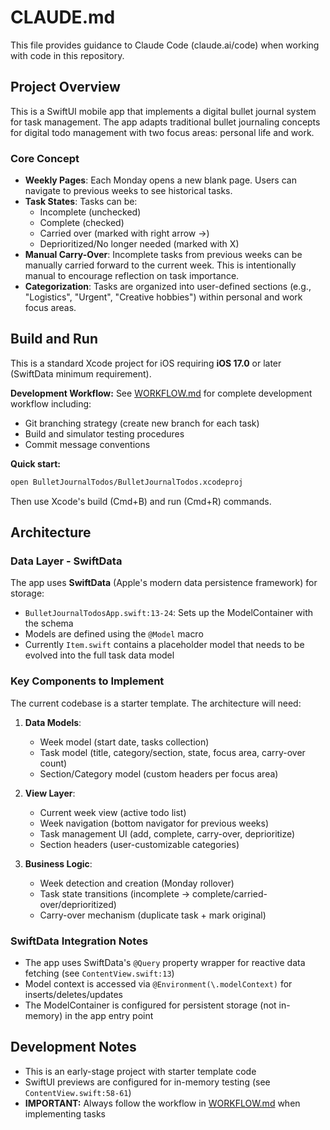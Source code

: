 # CLAUDE.md

This file provides guidance to Claude Code (claude.ai/code) when working with code in this repository.

## Project Overview

This is a SwiftUI mobile app that implements a digital bullet journal system for task management. The app adapts traditional bullet journaling concepts for digital todo management with two focus areas: personal life and work.

### Core Concept

- **Weekly Pages**: Each Monday opens a new blank page. Users can navigate to previous weeks to see historical tasks.
- **Task States**: Tasks can be:
  - Incomplete (unchecked)
  - Complete (checked)
  - Carried over (marked with right arrow →)
  - Deprioritized/No longer needed (marked with X)
- **Manual Carry-Over**: Incomplete tasks from previous weeks can be manually carried forward to the current week. This is intentionally manual to encourage reflection on task importance.
- **Categorization**: Tasks are organized into user-defined sections (e.g., "Logistics", "Urgent", "Creative hobbies") within personal and work focus areas.

## Build and Run

This is a standard Xcode project for iOS requiring **iOS 17.0** or later (SwiftData minimum requirement).

**Development Workflow:**
See [WORKFLOW.md](WORKFLOW.md) for complete development workflow including:
- Git branching strategy (create new branch for each task)
- Build and simulator testing procedures
- Commit message conventions

**Quick start:**
```bash
open BulletJournalTodos/BulletJournalTodos.xcodeproj
```
Then use Xcode's build (Cmd+B) and run (Cmd+R) commands.

## Architecture

### Data Layer - SwiftData

The app uses **SwiftData** (Apple's modern data persistence framework) for storage:

- `BulletJournalTodosApp.swift:13-24`: Sets up the ModelContainer with the schema
- Models are defined using the `@Model` macro
- Currently `Item.swift` contains a placeholder model that needs to be evolved into the full task data model

### Key Components to Implement

The current codebase is a starter template. The architecture will need:

1. **Data Models**:
   - Week model (start date, tasks collection)
   - Task model (title, category/section, state, focus area, carry-over count)
   - Section/Category model (custom headers per focus area)

2. **View Layer**:
   - Current week view (active todo list)
   - Week navigation (bottom navigator for previous weeks)
   - Task management UI (add, complete, carry-over, deprioritize)
   - Section headers (user-customizable categories)

3. **Business Logic**:
   - Week detection and creation (Monday rollover)
   - Task state transitions (incomplete → complete/carried-over/deprioritized)
   - Carry-over mechanism (duplicate task + mark original)

### SwiftData Integration Notes

- The app uses SwiftData's `@Query` property wrapper for reactive data fetching (see `ContentView.swift:13`)
- Model context is accessed via `@Environment(\.modelContext)` for inserts/deletes/updates
- The ModelContainer is configured for persistent storage (not in-memory) in the app entry point

## Development Notes

- This is an early-stage project with starter template code
- SwiftUI previews are configured for in-memory testing (see `ContentView.swift:58-61`)
- **IMPORTANT:** Always follow the workflow in [WORKFLOW.md](WORKFLOW.md) when implementing tasks